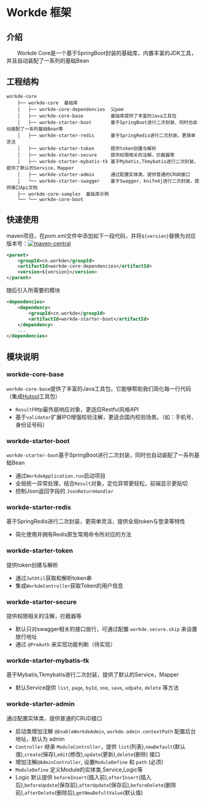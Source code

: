 # Workde 框架

## 介绍

　　Workde Core是一个基于SpringBoot封装的基础库，内置丰富的JDK工具，并且自动装配了一系列的基础Bean

## 工程结构

```
workde-core
	├── workde-core  基础库
	│   ├── workde-core-dependencies  父pom
	│   ├── workde-core-base          基础库提供了丰富的Java工具包
	│   ├── workde-starter-boot       基于SpringBoot进行二次封装，同时也自动装配了一系列基础Bean等
	│   ├── workde-starter-redis      基于SpringRedis进行二次封装，更简单灵活
	│   ├── workde-starter-token      提供token创建与解析
	│   ├── workde-starter-secure     提供权限相关的注解，拦截器等
	│   ├── workde-starter-mybatis-tk 基于Mybatis,Tkmybatis进行二次封装，提供了默认的Service，Mapper
	│   ├── workde-starter-admin      通过配置实体类，提供普通的CRUD接口
	│   └── workde-starter-swagger    基于Swagger，knife4j进行二次封装，提供接口Api文档
	├── workde-core-samples  基础库示例   
	└── └── workde-core-boot
```
## 快速使用
maven项目，在pom.xml文件中添加如下一段代码，并将`${version}`替换为对应版本号：[![maven-central](https://img.shields.io/maven-central/v/cn.workde/workde-core-dependencies.svg?label=Maven%20Central)](https://maven-badges.herokuapp.com/maven-central/cn.workde/workde-core-dependencies)
```xml
<parent>
	<groupId>cn.workde</groupId>
	<artifactId>workde-core-dependencies</artifactId>
	<version>${version}</version>
</parent>
```
随后引入所需要的模块
```xml
<dependencies>
	<dependency>
		<groupId>cn.workde</groupId>
		<artifactId>workde-starter-boot</artifactId>
	</dependency>
	...
</dependencies>
```

## 模块说明
### workde-core-base
`workde-core-base`提供了丰富的Java工具包，它能够帮助我们简化每一行代码（集成[Hutool](https://hutool.cn)工具包）
- `Result`Http最外层响应对象，更适应Restful风格API
- 基于`validator`扩展IPO增强校验注解，更适合国内校验场景。（如：手机号、身份证号码）

### workde-starter-boot
`workde-starter-boot`基于SpringBoot进行二次封装，同时也自动装配了一系列基础Bean
- 通过`WorkdeApplication.run`启动项目
- 全局统一异常处理，结合`Result`对象，定位异常更轻松，前端显示更贴切
- 控制Json返回字段的 `JsonReturnHandler`

### workde-starter-redis
基于SpringRedis进行二次封装，更简单灵活，提供全局token与登录等特性
- 简化使用并拥有Redis原生常用命令所对应的方法

### workde-starter-token
提供token创建与解析
- 通过`JwtUtil`获取和解析token串
- 集成`WorkdeController`获取Token的用户信息

### workde-starter-secure
提供权限相关的注解，拦截器等
- 默认只对swagger相关的接口放行，可通过配置 `workde.secure.skip` 来设置放行地址
- 通过 `@PreAuth` 来实现功能判断（待实现）

### workde-starter-mybatis-tk
基于Mybatis,Tkmybatis进行二次封装，提供了默认的Service，Mapper
- 默认Service提供 `list`, `page`, `byId`, `one`, `save`, `udpate`, `delete` 等方法

### workde-starter-admin
通过配置实体类，提供普通的CRUD接口
- 启动类增加注解 `@EnableWorkdeAdmin`, `workde.admin.contextPath` 配置后台地址，默认为 admin
- `Controller` 继承 `ModuleController`，提供 `list`(列表),`newDefault`(默认值),`create`(保存),`edit`(修改),`update`(更新),`delete`(删除) 接口
- 增加注解`@AdminController`, 设置`ModuleDefine` 和 `path` (必须)
- `ModuleDefine` 定义Module的实体类,Service,Logic等
- Logic 默认提供 `beforeInsert`(插入前),`afterInsert`(插入后),`beforeUpdate`(保存前),`afterUpdate`(保存后),`beforeDelete`(删除前),`afterDelete`(删除后),`getNewDefultValue`(默认值)
